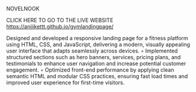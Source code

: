  NOVELNOOK

CLICK HERE TO GO TO THE LIVE WEBSITE https://aniiikettt.github.io/gymlandingpage/

Designed and developed a responsive landing page for a fitness platform using HTML, CSS, and JavaScript, 
delivering a modern, visually appealing user interface that adapts seamlessly across devices. 
◦ Implemented structured sections such as hero banners, services, pricing plans, and testimonials to enhance user 
navigation and increase potential customer engagement. 
◦ Optimized front-end performance by applying clean semantic HTML and modular CSS practices, ensuring fast load 
times and improved user experience for first-time visitors.
